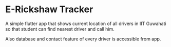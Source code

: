 # E-Rickshaw Tracker


A simple flutter app that shows current location of all drivers in IIT Guwahati so that student can find nearest driver and call him.

Also database and contact feature of every driver is accessible from app.

